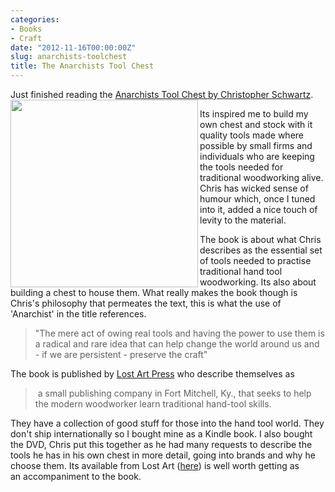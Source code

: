 ```yaml
---
categories:
- Books
- Craft
date: "2012-11-16T00:00:00Z"
slug: anarchists-toolchest
title: The Anarchists Tool Chest
---
```

Just finished reading the [Anarchists Tool Chest by Christopher Schwartz][lostartpress].
[<img src="https://media.publit.io/file/ATC.jpg" alt="" width="" height="300" border="" align="left" />][lostartpress 2]

Its inspired me to build my own chest and stock with it quality tools made where possible by small firms and individuals who are keeping the tools needed for traditional woodworking alive. Chris has wicked sense of humour which, once I tuned into it, added a nice touch of levity to the material.

The book is about what Chris describes as the essential set of tools needed to practise traditional hand tool woodworking. Its also about building a chest to house them. What really makes the book though is Chris's philosophy that permeates the text, this is what the use of 'Anarchist' in the title references.

> "The mere act of owing real tools and having the power to use them is a radical and rare idea that can help change the world around us and - if we are persistent - preserve the craft"

The book is published by [Lost Art Press][lostartpress 3] who describe themselves as

> &#xa0;a small publishing company in Fort Mitchell, Ky., that seeks to help the modern woodworker learn traditional hand-tool skills.

They have a collection of good stuff for those into the hand tool world. They don't ship internationally so I bought mine as a Kindle book. I also bought the DVD, Chris put this together as he had many requests to describe the tools he has in his own chest in more detail, going&#xa0;into brands and why he choose them. Its available from Lost Art ([here][lostartpress 4]) is well worth getting as an&#xa0;accompaniment&#xa0;to&#xa0;the book.

[lostartpress]: http://lostartpress.com/collections/books/products/the-anarchists-tool-chest "The Anarchists Toolchest"
[lostartpress 2]: http://lostartpress.com/collections/books/products/the-anarchists-tool-chest "Link to book"
[lostartpress 3]: http://www.lostartpress.com/
[lostartpress 4]: http://www.lostartpress.com/Anarchist_Tool_Chest_p/dvd-atc-dw.htm
